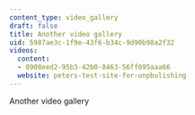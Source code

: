 ```yaml
---
content_type: video_gallery
draft: false
title: Another video gallery
uid: 5987ae3c-1f9e-43f6-b34c-9d90b98a2f32
videos:
  content:
  - 0908eed2-95b3-42b0-8463-56ff095aaa66
  website: peters-test-site-for-unpbulishing
---
```

Another video gallery